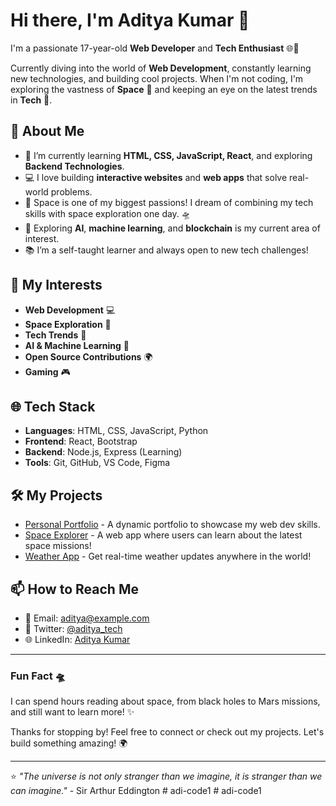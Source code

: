 # Hi there, I'm Aditya Kumar 👋

I'm a passionate 17-year-old **Web Developer** and **Tech Enthusiast** 🌐🚀

Currently diving into the world of **Web Development**, constantly learning new technologies, and building cool projects. When I'm not coding, I'm exploring the vastness of **Space** 🌌 and keeping an eye on the latest trends in **Tech** 🔧.

## 🚀 About Me

- 🌱 I’m currently learning **HTML, CSS, JavaScript, React**, and exploring **Backend Technologies**.
- 💻 I love building **interactive websites** and **web apps** that solve real-world problems.
- 🌌 Space is one of my biggest passions! I dream of combining my tech skills with space exploration one day. 🛸
- 🤖 Exploring **AI**, **machine learning**, and **blockchain** is my current area of interest.
- 📚 I’m a self-taught learner and always open to new tech challenges!

## 🔭 My Interests
- **Web Development** 💻
- **Space Exploration** 🌠
- **Tech Trends** 🚀
- **AI & Machine Learning** 🤖
- **Open Source Contributions** 🌍
- **Gaming** 🎮

## 🌐 Tech Stack
- **Languages**: HTML, CSS, JavaScript, Python
- **Frontend**: React, Bootstrap
- **Backend**: Node.js, Express (Learning)
- **Tools**: Git, GitHub, VS Code, Figma

## 🛠️ My Projects
- [Personal Portfolio](https://link-to-your-portfolio.com) - A dynamic portfolio to showcase my web dev skills.
- [Space Explorer](https://link-to-project.com) - A web app where users can learn about the latest space missions!
- [Weather App](https://link-to-weather-app.com) - Get real-time weather updates anywhere in the world!

## 📫 How to Reach Me
- 📧 Email: [aditya@example.com](mailto:aditya@example.com)
- 💬 Twitter: [@aditya_tech](https://twitter.com/aditya_tech)
- 🌐 LinkedIn: [Aditya Kumar](https://linkedin.com/in/aditya-kumar)

---

### Fun Fact 🛸
I can spend hours reading about space, from black holes to Mars missions, and still want to learn more! ✨

Thanks for stopping by! Feel free to connect or check out my projects. Let's build something amazing! 🌍

---

⭐ _"The universe is not only stranger than we imagine, it is stranger than we can imagine."_ - Sir Arthur Eddington
#   a d i - c o d e 1  
 #   a d i - c o d e 1  
 